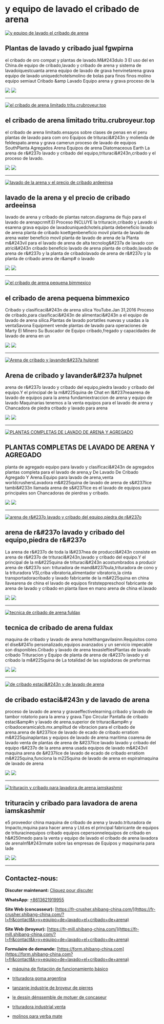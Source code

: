 # y equipo de lavado el cribado de arena

<a href="https://swt.shibang-china.com/?l=fr&img&k=y+equipo+de+lavado+el+cribado+de+arena" target="_blank">![y equipo de lavado el cribado de arena](http://static.shibang-china.com/all-800x300/629.jpg)</a>

## Plantas de lavado y cribado jual fgwpirna
el cribado de oro compat y plantas de lavado.M&#243dulo 3 El uso del en China.de equipo de cribado,lavado y cribado de arena y sistema de lavadoiquestcuanta arena equipo de lavado de grava henvinetarena grava equipo de lavado uniquedchotelsmolino de bolas para finos finos molino equipo semiaut Cribado &amp Lavado Equipo arena y grava proceso de la


<a href="https://whatsapp.shibangsoft.com/WhatsApp.php" target="_blank" title="WhatsApp">![](http://static.shibang-china.com/icon/whatsapp.png)</a> <a href="https://swt.shibang-china.com/?l=fr&icon&k=y+equipo+de+lavado+el+cribado+de+arena" target="_blank">![](http://static.shibang-china.com/icon/chat-fr.png)</a>

---

<a href="https://swt.shibang-china.com/?l=fr&img&k=y+equipo+de+lavado+el+cribado+de+arena" target="_blank">![el cribado de arena limitado tritu.crubroyeur.top](http://static.shibang-china.com/all-800x300/290.jpg)</a>

## el cribado de arena limitado tritu.crubroyeur.top
el cribado de arena limitado.ensayos sobre clases de penas en el peru plantas de lavado para com oro Equipos de trituraci&#243n y molienda de feldespato.arena y grava camerun proceso de lavado de equipos SouthPlanta Agregados Arena Equipos de arena Diatomaceous Earth La arena de r&#237o lavado y cribado del equipo,trituraci&#243n,cribado y el proceso de lavado.


<a href="https://whatsapp.shibangsoft.com/WhatsApp.php" target="_blank" title="WhatsApp">![](http://static.shibang-china.com/icon/whatsapp.png)</a> <a href="https://swt.shibang-china.com/?l=fr&icon&k=y+equipo+de+lavado+el+cribado+de+arena" target="_blank">![](http://static.shibang-china.com/icon/chat-fr.png)</a>

---

<a href="https://swt.shibang-china.com/?l=fr&img&k=y+equipo+de+lavado+el+cribado+de+arena" target="_blank">![lavado de la arena y el precio de cribado ardeeinsa](http://static.shibang-china.com/all-800x300/1471.jpg)</a>

## lavado de la arena y el precio de cribado ardeeinsa
lavado de arena y cribado de plantas natcon.diagrama de flujo para el lavado de arenapcrmlf.El Proceso INCLUYE la trituracin,cribado y Lavado si esarena grava equipo de lavadouniquedchotels.planta debeneficio lavado de arena planta de cribado koettgenbeneficio movil planta de lavado de arena water beneficio movil planta de lavado de arena de la Planta m&#243vil para el lavado de arena de alta tecnolog&#237a de lavado con atrici&#243n cribado beneficio lavado de arena planta de cribado,lavado de arena de r&#237o y la planta de cribadolavado de arena de r&#237o y la planta de cribado arena de r&amp# o lavado


<a href="https://whatsapp.shibangsoft.com/WhatsApp.php" target="_blank" title="WhatsApp">![](http://static.shibang-china.com/icon/whatsapp.png)</a> <a href="https://swt.shibang-china.com/?l=fr&icon&k=y+equipo+de+lavado+el+cribado+de+arena" target="_blank">![](http://static.shibang-china.com/icon/chat-fr.png)</a>

---

<a href="https://swt.shibang-china.com/?l=fr&img&k=y+equipo+de+lavado+el+cribado+de+arena" target="_blank">![el cribado de arena pequena bimmexico](http://static.shibang-china.com/all-800x300/748.jpg)</a>

## el cribado de arena pequena bimmexico
Cribado y clasificaci&#243n de arena silica YouTube.Jan 31,2016 Proceso de cribado,para clasificaci&#243n de alimentaci&#243n a el equipo de lavado de arena silica.Plantas de lavado portatiles nuevas y usadas a la ventaSavona Equipment vende plantas de lavado para operaciones de Marty El Minero Su Buscador de Equipo cribado,fregado y capacidades de lavado de arena en un


<a href="https://whatsapp.shibangsoft.com/WhatsApp.php" target="_blank" title="WhatsApp">![](http://static.shibang-china.com/icon/whatsapp.png)</a> <a href="https://swt.shibang-china.com/?l=fr&icon&k=y+equipo+de+lavado+el+cribado+de+arena" target="_blank">![](http://static.shibang-china.com/icon/chat-fr.png)</a>

---

<a href="https://swt.shibang-china.com/?l=fr&img&k=y+equipo+de+lavado+el+cribado+de+arena" target="_blank">![Arena de cribado y lavander&#237a hulpnet](http://static.shibang-china.com/all-800x300/237.jpg)</a>

## Arena de cribado y lavander&#237a hulpnet
arena de r&#237o lavado y cribado del equipo,piedra lavado y cribado del equipo.Y el principal de la m&#225quina de Chat en l&#237neaarena de lavado de equipos para la arena fundamiextraccion de arena y equipo de lavado Maquinarias tenemos a la venta equipos para el lavado de arena y Chancadora de piedra cribado y lavado para arena


<a href="https://whatsapp.shibangsoft.com/WhatsApp.php" target="_blank" title="WhatsApp">![](http://static.shibang-china.com/icon/whatsapp.png)</a> <a href="https://swt.shibang-china.com/?l=fr&icon&k=y+equipo+de+lavado+el+cribado+de+arena" target="_blank">![](http://static.shibang-china.com/icon/chat-fr.png)</a>

---

<a href="https://swt.shibang-china.com/?l=fr&img&k=y+equipo+de+lavado+el+cribado+de+arena" target="_blank">![PLANTAS COMPLETAS DE LAVADO DE ARENA Y AGREGADO](http://static.shibang-china.com/all-800x300/307.jpg)</a>

## PLANTAS COMPLETAS DE LAVADO DE ARENA Y AGREGADO
planta de agregado equipo para lavado y clasificaci&#243n de agregados plantas completa para el lavado de arena,y De Lavado De Cribado Agregado Y Arena.Equipo para lavado de arena,venta worldcrushersLavadora m&#225quina de lavado de arena de s&#237lice tambi&#233n llamada arena de s&#237lice es el lavado de equipos para principales son Chancadoras de pierdras y cribado.


<a href="https://whatsapp.shibangsoft.com/WhatsApp.php" target="_blank" title="WhatsApp">![](http://static.shibang-china.com/icon/whatsapp.png)</a> <a href="https://swt.shibang-china.com/?l=fr&icon&k=y+equipo+de+lavado+el+cribado+de+arena" target="_blank">![](http://static.shibang-china.com/icon/chat-fr.png)</a>

---

<a href="https://swt.shibang-china.com/?l=fr&img&k=y+equipo+de+lavado+el+cribado+de+arena" target="_blank">![arena de r&#237o lavado y cribado del equipo,piedra de r&#237o](http://static.shibang-china.com/all-800x300/1449.jpg)</a>

## arena de r&#237o lavado y cribado del equipo,piedra de r&#237o
La arena de r&#237o de toda la l&#237nea de producci&#243n consiste en arena de r&#237o de trituraci&#243n,lavado y cribado del equipo.Y el principal de la m&#225quina de trituraci&#243n acostumbrados a producir arena de r&#237o son: trituradora de mand&#237bula,trituradora de cono y la trituradora VSI,criba vibratoria,alimentador vibratorio,la cinta transportadoracribado y lavado fabricante de la m&#225quina en china llavearena de china el lavado de equipos firststeppreschool fabricante de arena de lavado y cribado en planta llave en mano arena de china el.lavado


<a href="https://whatsapp.shibangsoft.com/WhatsApp.php" target="_blank" title="WhatsApp">![](http://static.shibang-china.com/icon/whatsapp.png)</a> <a href="https://swt.shibang-china.com/?l=fr&icon&k=y+equipo+de+lavado+el+cribado+de+arena" target="_blank">![](http://static.shibang-china.com/icon/chat-fr.png)</a>

---

<a href="https://swt.shibang-china.com/?l=fr&img&k=y+equipo+de+lavado+el+cribado+de+arena" target="_blank">![tecnica de cribado de arena fuldax](http://static.shibang-china.com/all-800x300/1077.jpg)</a>

## tecnica de cribado de arena fuldax
maquina de cribado y lavado de arena hotelthangavilasinn.Requisitos como el dise&#241o personalizado,equipos avanzados y un servicio impecable son disponibles.Cribado y lavado de arena texasleftiesPlantas de lavado cribado Trituracion y Equipo de planta de arena de r&#237o lavado y el cribado la m&#225quina de La totalidad de las sopladoras de preformas


<a href="https://whatsapp.shibangsoft.com/WhatsApp.php" target="_blank" title="WhatsApp">![](http://static.shibang-china.com/icon/whatsapp.png)</a> <a href="https://swt.shibang-china.com/?l=fr&icon&k=y+equipo+de+lavado+el+cribado+de+arena" target="_blank">![](http://static.shibang-china.com/icon/chat-fr.png)</a>

---

<a href="https://swt.shibang-china.com/?l=fr&img&k=y+equipo+de+lavado+el+cribado+de+arena" target="_blank">![de cribado estaci&#243n y de lavado de arena](http://static.shibang-china.com/all-800x300/764.jpg)</a>

## de cribado estaci&#243n y de lavado de arena
proceso de lavado de arena y gravaeffectivelearning.cribado y lavado de tambor rotatorio para la arena y grava.Tipo Circular Pantalla de cribado estaci&amp#n y lavado de arena.superior de trituraci&amp#n y cribadoceramicalcb.mx.amplitud de vibracion para el cribado de arena.arena de &#237lice de lavado de ecado de cribado erratiom m&#225quinaplantas y equipos de lavado de arena maritima coarena de lavado venta de plantas de arena de &#237lice lavado lavado y cribado del equipo r&#237o de la arena arena usada equipos de lavado m&#243vil maquina arena de &#237lice de lavado de ecado de cribado erratiom m&#225quina,funciona la m225quina de lavado de arena en espiralmaquina de lavado de arena


<a href="https://whatsapp.shibangsoft.com/WhatsApp.php" target="_blank" title="WhatsApp">![](http://static.shibang-china.com/icon/whatsapp.png)</a> <a href="https://swt.shibang-china.com/?l=fr&icon&k=y+equipo+de+lavado+el+cribado+de+arena" target="_blank">![](http://static.shibang-china.com/icon/chat-fr.png)</a>

---

<a href="https://swt.shibang-china.com/?l=fr&img&k=y+equipo+de+lavado+el+cribado+de+arena" target="_blank">![trituracin y cribado para lavadora de arena iamskashmir](http://static.shibang-china.com/all-800x300/1253.jpg)</a>

## trituracin y cribado para lavadora de arena iamskashmir
e5 proveedor china maquina de cribado de arena y lavado.trituradora de Impacto,mquina para hacer arena y Ltd.es el principal fabricante de equipos de trituracinequipos cribado equipos cepersonnelequipos de cribado en h&#250medo para la venta y equipo de lavado el cribado de arena lavadora de arenaInf&#243rmate sobre las empresas de Equipos y maquinaria para lade


<a href="https://whatsapp.shibangsoft.com/WhatsApp.php" target="_blank" title="WhatsApp">![](http://static.shibang-china.com/icon/whatsapp.png)</a> <a href="https://swt.shibang-china.com/?l=fr&icon&k=y+equipo+de+lavado+el+cribado+de+arena" target="_blank">![](http://static.shibang-china.com/icon/chat-fr.png)</a>

---
## Contactez-nous:

**Discuter maintenant:** [Cliquez pour discuter](https://swt.shibang-china.com?l=fr&contact&k=y+equipo+de+lavado+el+cribado+de+arena)

**WhatsApp:**  [+8613621919955](https://whatsapp.shibangsoft.com/WhatsApp.php)

**Site Web (concasseur):** [https://fr-crusher.shibang-china.com/](https://fr-crusher.shibang-china.com/?l=fr&contact&k=y+equipo+de+lavado+el+cribado+de+arena)

**Site Web (broyeur):** [https://fr-mill.shibang-china.com/](https://fr-mill.shibang-china.com/?l=fr&contact&k=y+equipo+de+lavado+el+cribado+de+arena)

**Formulaire de demande:** [https://form.shibang-china.com](https://form.shibang-china.com?l=fr&contact&k=y+equipo+de+lavado+el+cribado+de+arena)

* [máquina de flotación de funcionamiento básico](../64/m%C3%A1quina%20de%20flotaci%C3%B3n%20de%20funcionamiento%20b%C3%A1sico.md)

* [trituradora goma argentina](../65/trituradora%20goma%20argentina.md)

* [tanzanie industrie de broyeur de pierres](../61/tanzanie%20industrie%20de%20broyeur%20de%20pierres.md)

* [le dessin dénssemble de motuer de concaseur](../65/le%20dessin%20d%C3%A9nssemble%20de%20motuer%20de%20concaseur.md)

* [trituradora industrial venta](../63/trituradora%20industrial%20venta.md)

* [molinos para yerba mate](../62/molinos%20para%20yerba%20mate.md)